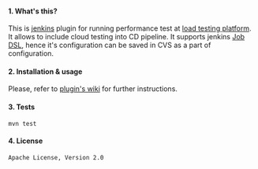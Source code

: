 #### 1. What's this?

This is [jenkins](http://jenkins.io) plugin for running performance test at [load testing platform](http://blazemeter.com).
It allows to include cloud testing into CD pipeline. 
It supports jenkins [Job DSL](https://wiki.jenkins-ci.org/display/JENKINS/Job+DSL+Plugin), hence it's configuration can be
saved in CVS as a part of configuration.

#### 2. Installation & usage

Please, refer to [plugin's wiki](https://github.com/jenkinsci/blazemeter-plugin/wiki) for further instructions. 

#### 3. Tests

    mvn test

#### 4. License
 
    Apache License, Version 2.0

